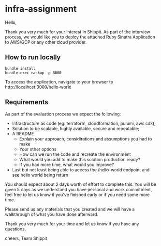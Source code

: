 # infra-assignment

Hello,

Thank you very much for your interest in Shippit. As part of the interview process, we would like you to deploy the attached Ruby Sinatra Application to AWS/GCP or any other cloud provider.

## How to run locally
```
bundle install
bundle exec rackup -p 3000
```

To access the application, navigate to your browser to http://localhost:3000/hello-world

## Requirements

As part of the evaluation process we expect the following:
  - Infrastructure as code (eg: terraform, cloudformation, pulumi, aws cdk);
  - Solution to be scalable, highly available, secure and repeatable;
  - A README 
    - Explain your approach, considirations and assumptions you had to make
    - Your other options
    - How can we run the code and recreate the environment
    - What would you add to make this solution production ready?
    - If you had more time, what would you improve?
  - Last but not least being able to access the /hello-world endpoint and see hello world being return

You should expect about 2 days worth of effort to complete this. You will be given 5 days as we understand you have personal and work commitment, feel free to let us know if you've finished early or if you need some more time.

Please send us any materials that you created and we will have a walkthrough of what you have done afterward.

Thank you very much for your time and let us know if you have any questions.

cheers,
Team Shippit
